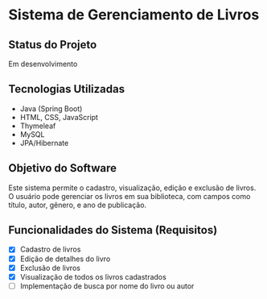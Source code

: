 # Sistema de Gerenciamento de Livros

## Status do Projeto
Em desenvolvimento

## Tecnologias Utilizadas
- Java (Spring Boot)
- HTML, CSS, JavaScript
- Thymeleaf
- MySQL
- JPA/Hibernate

## Objetivo do Software
Este sistema permite o cadastro, visualização, edição e exclusão de livros. O usuário pode gerenciar os livros em sua biblioteca, com campos como título, autor, gênero, e ano de publicação.

## Funcionalidades do Sistema (Requisitos)
- [x] Cadastro de livros
- [x] Edição de detalhes do livro
- [x] Exclusão de livros
- [x] Visualização de todos os livros cadastrados
- [ ] Implementação de busca por nome do livro ou autor
